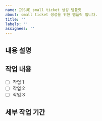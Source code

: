 ```yaml
---
name: ISSUE small ticket 생성 템플릿
about: small ticket 생성을 위한 템플릿 입니다.
title: ''
labels: ''
assignees: ''
---
```


## 내용 설명

## 작업 내용

- [ ] 작업 1
- [ ] 작업 2
- [ ] 작업 3

## 세부 작업 기간

<!-- 예상하는 작업 기간을 작성해주세요 ex. 1일 or 3시간 -->

<!--## 참고 사항-->
